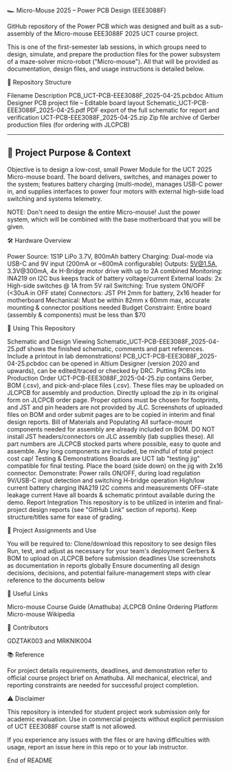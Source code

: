🏎️ Micro-Mouse 2025 – Power PCB Design (EEE3088F)
 
GitHub repository of the Power PCB which was designed and built as a sub-assembly of the Micro-mouse EEE3088F 2025 UCT course project.

This is one of the first-semester lab sessions, in which groups need to design, simulate, and prepare the production files for the power subsystem of a maze-solver micro-robot ("Micro-mouse"). All that will be provided as documentation, design files, and usage instructions is detailed below.
 

📁 Repository Structure
 

Filename	Description
PCB_UCT-PCB-EEE3088F_2025-04-25.pcbdoc	Altium Designer PCB project file – Editable board layout
Schematic_UCT-PCB-EEE3088F_2025-04-25.pdf	PDF export of the full schematic for report and verification
UCT-PCB-EEE3088F_2025-04-25.zip	Zip file archive of Gerber production files (for ordering with JLCPCB)
 	
---	
 	
## 🎯 Project Purpose & Context	
 	
Objective is to design a low-cost, small Power Module for the UCT 2025 Micro-mouse board. The board delivers, switches, and manages power to the system; features battery charging (multi-mode), manages USB-C power in, and supplies interfaces to power four motors with external high-side load switching and systems telemetry.	
 	
NOTE: Don't need to design the entire Micro-mouse! Just the power system, which will be combined with the base motherboard that you will be given.
 

🛠️ Hardware Overview
 

Power Source: 1S1P LiPo 3.7V, 800mAh battery
Charging: Dual-mode via USB-C and 9V input (200mA or ~600mA configurable)
Outputs: 5V@1.5A, 3.3V@300mA, 4x H-Bridge motor drive with up to 2A combined
Monitoring: INA219 on I2C bus keeps track of battery voltage/current
External loads: 2x High-side switches @ 1A from 5V rail
Switching: True system ON/OFF (<30uA in OFF state)
Connectors: JST PH 2mm for battery, 2x16 header for motherboard
Mechanical: Must be within 82mm x 60mm max, accurate mounting & connector positions needed
Budget Constraint: Entire board (assembly & components) must be less than $70
 

📝 Using This Repository
 

Schematic and Design Viewing
Schematic_UCT-PCB-EEE3088F_2025-04-25.pdf shows the finished schematic, comments and part references. Include a printout in lab demonstrations!
PCB_UCT-PCB-EEE3088F_2025-04-25.pcbdoc can be opened in Altium Designer (version 2020 and upwards), can be edited/traced or checked by DRC.
Putting PCBs into Production Order
UCT-PCB-EEE3088F_2025-04-25.zip contains Gerber, BOM (.csv), and pick-and-place files (.csv).
These files may be uploaded on JLCPCB for assembly and production. Directly upload the zip in its original form on JLCPCB order page. Proper options must be chosen for footprints, and JST and pin headers are not provided by JLC.
Screenshots of uploaded files on BOM and order submit pages are to be copied in interim and final design reports.
Bill of Materials and Populating
All surface-mount components needed for assembly are already included on BOM.
DO NOT install JST headers/connectors on JLC assembly (lab supplies these).
All part numbers are JLCPCB stocked parts where possible, easy to quote and assemble.
Any long components are included, be mindful of total project cost cap!
Testing & Demonstrations
Boards are UCT lab "testing jig" compatible for final testing.
Place the board (side down) on the jig with 2x16 connector.
Demonstrate:
Power rails ON/OFF, during load regulation
9V/USB-C input detection and switching
H-bridge operation
High/low current battery charging
INA219 I2C comms and measurements
OFF-state leakage current
Have all boards & schematic printout available during the demo.
Report Integration
This repository is to be utilized in interim and final-project design reports (see "GitHub Link" section of reports). Keep structure/titles same for ease of grading.
 

📝 Project Assignments and Use
 
You will be required to:
Clone/download this repository to see design files
Run, test, and adjust as necessary for your team's deployment
Gerbers & BOM to upload on JLCPCB before submission deadlines
Use screenshots as documentation in reports globally
Ensure documenting all design decisions, decisions, and potential failure-management steps with clear reference to the documents below
 

🔗 Useful Links
 

Micro-mouse Course Guide (Amathuba)
JLCPCB Online Ordering Platform
Micro-mouse Wikipedia
 

👥 Contributors
 
GDZTAK003 and MRKNIK004
 

📚 Reference
 
For project details requirements, deadlines, and demonstration refer to official course project brief on Amathuba. All mechanical, electrical, and reporting constraints are needed for successful project completion.
 

⚠️ Disclaimer
 
This repository is intended for student project work submission only for academic evaluation. Use in commercial projects without explicit permission of UCT EEE3088F course staff is not allowed.

If you experience any issues with the files or are having difficulties with usage, report an issue here in this repo or to your lab instructor.
 
End of README
